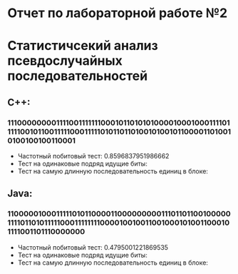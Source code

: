 # Отчет по лабораторной работе №2
# Статистичсекий анализ псевдослучайных последовательностей
## C++: ##
### 11100000000111100111111100010110101010000100010001111011111001011001111100011111010110110100101001011000011010010100100100110001
+ Частотный побитовый тест: 0.8596837951986662
+ Тест на одинаковые подряд идущие биты: 
+ Тест на самую длинную последовательность единиц в блоке:
## Java: ##
### 11000001000111110101100001100000000011101101100100000111101101011111000111111110000100100110010001010011000101111001101110000000
+ Частотный побитовый тест: 0.4795001221869535
+ Тест на одинаковые подряд идущие биты:
+ Тест на самую длинную последовательность единиц в блоке: